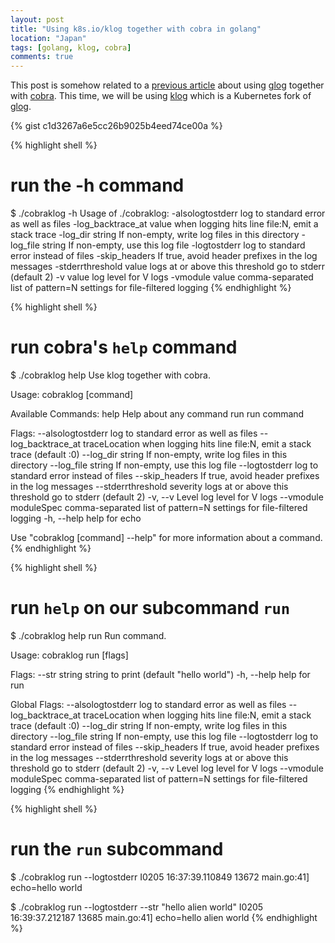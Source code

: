 ```yaml
---
layout: post
title: "Using k8s.io/klog together with cobra in golang"
location: "Japan"
tags: [golang, klog, cobra]
comments: true
---
```


This post is somehow related to a [previous article](https://flowerinthenight.com/blog/2017/12/01/golang-cobra-glog) about using [glog](https://github.com/golang/glog) together with [cobra](https://github.com/spf13/cobra). This time, we will be using [klog](https://github.com/kubernetes/klog) which is a Kubernetes fork of [glog](https://github.com/golang/glog).

{% gist c1d3267a6e5cc26b9025b4eed74ce00a %}

{% highlight shell %}
# run the -h command
$ ./cobraklog -h
Usage of ./cobraklog:
  -alsologtostderr
        log to standard error as well as files
  -log_backtrace_at value
        when logging hits line file:N, emit a stack trace
  -log_dir string
        If non-empty, write log files in this directory
  -log_file string
        If non-empty, use this log file
  -logtostderr
        log to standard error instead of files
  -skip_headers
        If true, avoid header prefixes in the log messages
  -stderrthreshold value
        logs at or above this threshold go to stderr (default 2)
  -v value
        log level for V logs
  -vmodule value
        comma-separated list of pattern=N settings for file-filtered logging
{% endhighlight %}

{% highlight shell %}
# run cobra's `help` command
$ ./cobraklog help
Use klog together with cobra.

Usage:
  cobraklog [command]

Available Commands:
  help        Help about any command
  run         run command

Flags:
      --alsologtostderr                  log to standard error as well as files
      --log_backtrace_at traceLocation   when logging hits line file:N, emit a stack trace (default :0)
      --log_dir string                   If non-empty, write log files in this directory
      --log_file string                  If non-empty, use this log file
      --logtostderr                      log to standard error instead of files
      --skip_headers                     If true, avoid header prefixes in the log messages
      --stderrthreshold severity         logs at or above this threshold go to stderr (default 2)
  -v, --v Level                          log level for V logs
      --vmodule moduleSpec               comma-separated list of pattern=N settings for file-filtered logging
  -h, --help                             help for echo

Use "cobraklog [command] --help" for more information about a command.
{% endhighlight %}

{% highlight shell %}
# run `help` on our subcommand `run`
$ ./cobraklog help run
Run command.

Usage:
  cobraklog run [flags]

Flags:
      --str string   string to print (default "hello world")
  -h, --help         help for run

Global Flags:
      --alsologtostderr                  log to standard error as well as files
      --log_backtrace_at traceLocation   when logging hits line file:N, emit a stack trace (default :0)
      --log_dir string                   If non-empty, write log files in this directory
      --log_file string                  If non-empty, use this log file
      --logtostderr                      log to standard error instead of files
      --skip_headers                     If true, avoid header prefixes in the log messages
      --stderrthreshold severity         logs at or above this threshold go to stderr (default 2)
  -v, --v Level                          log level for V logs
      --vmodule moduleSpec               comma-separated list of pattern=N settings for file-filtered logging
{% endhighlight %}

{% highlight shell %}
# run the `run` subcommand
$ ./cobraklog run --logtostderr
I0205 16:37:39.110849   13672 main.go:41] echo=hello world

$ ./cobraklog run --logtostderr --str "hello alien world"
I0205 16:39:37.212187   13685 main.go:41] echo=hello alien world
{% endhighlight %}
